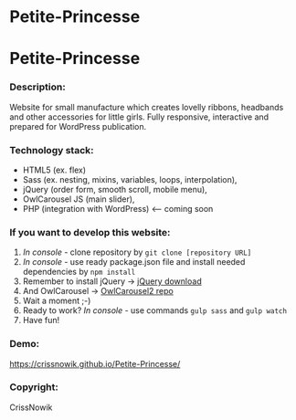 # Petite-Princesse


# Petite-Princesse

### Description:
Website for small manufacture which creates lovelly ribbons, headbands and other accessories for little girls. Fully responsive, interactive and prepared for WordPress publication.  

### Technology stack:
- HTML5 (ex. flex)
- Sass (ex. nesting, mixins, variables, loops, interpolation),
- jQuery (order form, smooth scroll, mobile menu),
- OwlCarousel JS (main slider),
- PHP (integration with WordPress) <-- coming soon

### If you want to develop this website:
1. *In console* - clone repository by ```git clone [repository URL]```
2. *In console* - use ready package.json file and install needed dependencies by ```npm install```
3. Remember to install jQuery -> [jQuery download](http://jquery.com/download/)
4. And OwlCarousel -> [OwlCarousel2 repo](https://owlcarousel2.github.io/OwlCarousel2/)
5. Wait a moment ;-) 
6. Ready to work? *In console* - use commands ```gulp sass``` and ```gulp watch```
7. Have fun! 

### Demo:
https://crissnowik.github.io/Petite-Princesse/

### Copyright:
CrissNowik